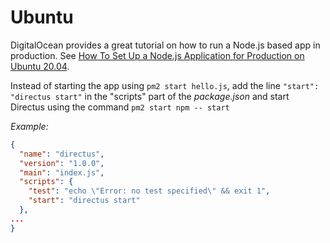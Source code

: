 # Ubuntu

DigitalOcean provides a great tutorial on how to run a Node.js based app in production. See
[How To Set Up a Node.js Application for Production on Ubuntu 20.04](https://www.digitalocean.com/community/tutorials/how-to-set-up-a-node-js-application-for-production-on-ubuntu-20-04).

Instead of starting the app using `pm2 start hello.js`, add the line `"start": "directus start"` in the "scripts" part of the *package.json* and start Directus using the command `pm2 start npm -- start`

*Example:*
```json
{
  "name": "directus",
  "version": "1.0.0",
  "main": "index.js",
  "scripts": {
    "test": "echo \"Error: no test specified\" && exit 1",
    "start": "directus start"
  },
...
}
```
